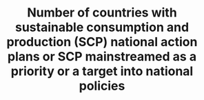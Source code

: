---
title: 'Number  of  countries  with  sustainable  consumption  and  production  (SCP)  national  action  plans  or  SCP  mainstreamed  as  a  priority  or  a  target  into  national  policies'
permalink: /12-1-1/
sdg_goal: 12
layout: indicator
indicator: 12.1.1
indicator_variable: null
graph: null
graph_title: null
graph_type_description: null
graph_status_notes: 'Policy  Judgement'
variable_description: null
variable_notes: null
un_designated_tier: '3'
un_custodial_agency: UNEP
target_id: '12.1'
has_metadata: false
rationale_interpretation: 
goal_meta_link: 'http://unstats.un.org/sdgs/files/metadata-compilation/Metadata-Goal-12.pdf'
goal_meta_link_page: 2
indicator_name: 'Number  of  countries  with  sustainable  consumption  and  production  (SCP)  national  action  plans  or  SCP  mainstreamed  as  a  priority  or  a  target  into  national  policies'
target: 'Implement  the  10-year  Framework  of  Programmes  on  Sustainable  Consumption  and  Production  Patterns,  all  countries  taking  action,  with  developed  countries  taking  the  lead,  taking  into  account  the  development  and  capabilities  of  developing  countries.'
indicator_definition: 
actual_indicator_available: null
actual_indicator_available_description: null
method_of_computation: ''
comments_and_limitations: null
periodicity: null
time_period: null
unit_of_measure: null
disaggregation_categories: null
disaggregation_geography: null
date_of_national_source_publication: null
date_metadata_updated: null
scheduled_update_by_national_source: null
scheduled_update_by_SDG_team: null
source_agency_staff_name: null
source_agency_staff_email: null
source_agency_survey_dataset: null
source_title: null
source_url: null
source_notes: null
international_and_national_references: null  

---